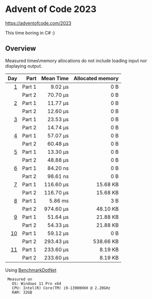 # Advent of Code 2023

<https://adventofcode.com/2023>

This time boring in C# :)

## Overview

Measured times\memory allocations do not include loading input nor displaying output.

 |                                        Day | Part | Mean Time | Allocated memory |
 |-------------------------------------------:| ---: |----------:|-----------------:|
 |   [1](https://adventofcode.com/2023/day/1) | Part 1 |   9.02 µs |              0 B |
 |                                            | Part 2 |  70.70 µs |              0 B |
 |   [2](https://adventofcode.com/2023/day/2) | Part 1 |  11.77 µs |              0 B |
 |                                            | Part 2 |  12.60 µs |              0 B |
 |   [3](https://adventofcode.com/2023/day/3) | Part 1 |  23.53 µs |              0 B |
 |                                            | Part 2 |  14.74 µs |              0 B |
 |   [4](https://adventofcode.com/2023/day/4) | Part 1 |  57.07 µs |              0 B |
 |                                            | Part 2 |  60.48 µs |              0 B |
 |   [5](https://adventofcode.com/2023/day/5) | Part 1 |  13.30 µs |              0 B |
 |                                            | Part 2 |  48.88 µs |              0 B |
 |   [6](https://adventofcode.com/2023/day/6) | Part 1 |  84.20 ns |              0 B |
 |                                            | Part 2 |  98.61 ns |              0 B |
 |   [7](https://adventofcode.com/2023/day/7) | Part 1 | 116.60 µs |         15.68 KB |
 |                                            | Part 2 | 116.70 µs |         15.68 KB |
 |   [8](https://adventofcode.com/2023/day/8) | Part 1 |   5.86 ms |              3 B |
 |                                            | Part 2 | 974.60 µs |         48.10 KB |
 |   [9](https://adventofcode.com/2023/day/9) | Part 1 |  51.64 µs |         21.88 KB |
 |                                            | Part 2 |  54.33 µs |         21.88 KB |
 | [10](https://adventofcode.com/2023/day/10) | Part 1 |  59.12 µs |              0 B |
 |                                            | Part 2 | 293.43 µs |        538.66 KB |
 | [11](https://adventofcode.com/2023/day/11) | Part 1 | 233.60 µs |          8.19 KB |
 |                                            | Part 2 | 233.60 µs |          8.19 KB |

Using [BenchmarkDotNet](https://github.com/dotnet/BenchmarkDotNet)
```
 Measured on
   OS: Windows 11 Pro x64
   CPU: Intel(R) Core(TM) i9-13900HXH @ 2.20GHz
   RAM: 32GB
 ```
